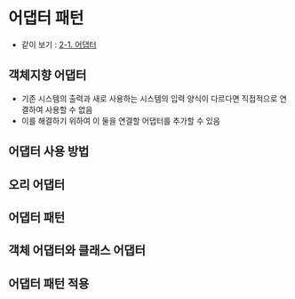 # 어댑터 패턴
- 같이 보기 : [2-1. 어댑터](../디자인%20패턴에%20뛰어들기/2.%20구조%20패턴/2-1.%20어댑터.md)

## 객체지향 어댑터
- 기존 시스템의 출력과 새로 사용하는 시스템의 입력 양식이 다르다면 직접적으로 연결하여 사용할 수 없음
- 이를 해결하기 위하여 이 둘을 연결할 어댑터를 추가할 수 있음

## 어댑터 사용 방법

## 오리 어댑터

## 어댑터 패턴

## 객체 어댑터와 클래스 어댑터

## 어댑터 패턴 적용
